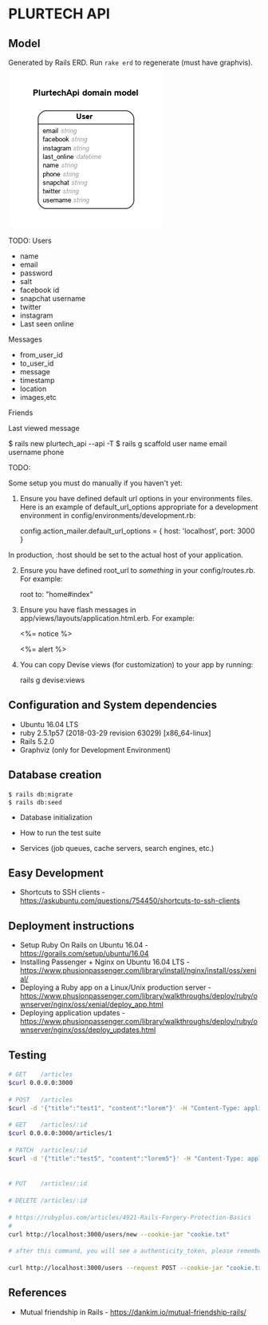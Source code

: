 # PLURTECH API

## Model
Generated by Rails ERD. Run `rake erd` to regenerate (must have graphvis).
![](/erd.png)

TODO:
Users
- name
- email
- password
- salt
- facebook id
- snapchat username
- twitter
- instagram
- Last seen online

Messages
- from_user_id
- to_user_id
- message
- timestamp
- location
- images,etc

Friends

Last viewed message
 

$ rails new plurtech_api --api -T
$ rails g scaffold user name email username phone

TODO:

Some setup you must do manually if you haven't yet:

1. Ensure you have defined default url options in your environments files. Here
 is an example of default_url_options appropriate for a development environment
 in config/environments/development.rb:

   config.action_mailer.default_url_options = { host: 'localhost', port: 3000 }

 In production, :host should be set to the actual host of your application.

2. Ensure you have defined root_url to *something* in your config/routes.rb.
 For example:

   root to: "home#index"

3. Ensure you have flash messages in app/views/layouts/application.html.erb.
 For example:

   <p class="notice"><%= notice %></p>
   <p class="alert"><%= alert %></p>

4. You can copy Devise views (for customization) to your app by running:

   rails g devise:views


## Configuration and System dependencies
- Ubuntu 16.04 LTS
- ruby 2.5.1p57 (2018-03-29 revision 63029) [x86_64-linux]
- Rails 5.2.0
- Graphviz (only for Development Environment)

## Database creation
```
$ rails db:migrate
$ rails db:seed
```

* Database initialization

* How to run the test suite

* Services (job queues, cache servers, search engines, etc.)

## Easy Development
- Shortcuts to SSH clients - https://askubuntu.com/questions/754450/shortcuts-to-ssh-clients

## Deployment instructions
- Setup Ruby On Rails on Ubuntu 16.04 - https://gorails.com/setup/ubuntu/16.04
- Installing Passenger + Nginx on Ubuntu 16.04 LTS - https://www.phusionpassenger.com/library/install/nginx/install/oss/xenial/
- Deploying a Ruby app on a Linux/Unix production server - https://www.phusionpassenger.com/library/walkthroughs/deploy/ruby/ownserver/nginx/oss/xenial/deploy_app.html
- Deploying application updates - https://www.phusionpassenger.com/library/walkthroughs/deploy/ruby/ownserver/nginx/oss/deploy_updates.html

## Testing
```bash
# GET    /articles
$curl 0.0.0.0:3000

# POST   /articles
$curl -d '{"title":"test1", "content":"lorem"}' -H "Content-Type: application/json" -X POST http://0.0.0.0:3000/articles

# GET    /articles/:id
$curl 0.0.0.0:3000/articles/1

# PATCH  /articles/:id
$curl -d '{"title":"test5", "content":"lorem5"}' -H "Content-Type: application/json" -X PATCH http://0.0.0.0:3000/articles/5


# PUT    /articles/:id

# DELETE /articles/:id

# https://rubyplus.com/articles/4921-Rails-Forgery-Protection-Basics
# 
curl http://localhost:3000/users/new --cookie-jar "cookie.txt"

# after this command, you will see a authenticity_token, please remember it.

curl http://localhost:3000/users --request POST --cookie-jar "cookie.txt" --cookie "cookie.txt" --data-urlencode "authenticity_token=cOusCzjDwAt6ybUCAICCw9W4Fq9jwOr8Tys7qn8+Sa6F/Pj/d8WzgisX7U6xEUrSUqQSBvi1WpK4GdXUdMoPOA==" --data "user[name]=Foo" --data "user[email]=foobar@gmail.com" --data "user[username]=foobar" --data "user[phone]=123" 
```

## References
- Mutual friendship in Rails - https://dankim.io/mutual-friendship-rails/